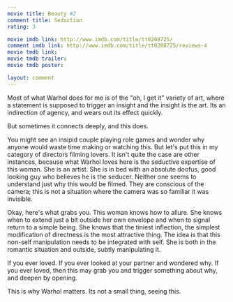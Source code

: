 ```yaml
---
movie title: Beauty #2
comment title: Seduction
rating: 3

movie imdb link: http://www.imdb.com/title/tt0208725/
comment imdb link: http://www.imdb.com/title/tt0208725/reviews-4
movie tmdb link: 
movie tmdb trailer: 
movie tmdb poster: 

layout: comment
---
```


Most of what Warhol does for me is of the "oh, I get it" variety of art, where a statement is supposed to trigger an insight and the insight is the art. Its an indirection of agency, and wears out its effect quickly. 

But sometimes it connects deeply, and this does. 

You might see an insipid couple playing role games and wonder why anyone would waste time making or watching this. But let's put this in my category of directors filming lovers. It isn't quite the case are other instances, because what Warhol loves here is the seductive expertise of this woman. She is an artist. She is in bed with an absolute doofus, good looking guy who believes he is the seducer. Neither one seems to understand just why this would be filmed. They are conscious of the camera; this is not a situation where the camera was so familiar it was invisible. 

Okay, here's what grabs you. This woman knows how to allure. She knows when to extend just a bit outside her own envelope and when to signal return to a simple being. She knows that the tiniest inflection, the simplest modification of directness is the most attractive thing. The idea is that this non-self manipulation needs to be integrated with self. She is both in the romantic situation and outside, subtly manipulating it. 

If you ever loved. If you ever looked at your partner and wondered why. If you ever loved, then this may grab you and trigger something about why, and deepen by opening.

This is why Warhol matters. Its not a small thing, seeing this.